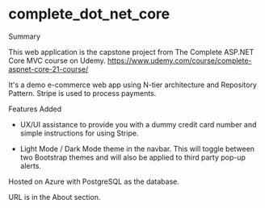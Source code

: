 # complete_dot_net_core

Summary

This web application is the capstone project from The Complete ASP.NET Core MVC course on Udemy. https://www.udemy.com/course/complete-aspnet-core-21-course/

It's a demo e-commerce web app using N-tier architecture and Repository Pattern. Stripe is used to process payments.



Features Added

- UX/UI assistance to provide you with a dummy credit card number and simple instructions for using Stripe. 

- Light Mode / Dark Mode theme in the navbar. This will toggle between two Bootstrap themes and will also be applied to third party pop-up alerts.


Hosted on Azure with PostgreSQL as the database.

URL is in the About section.
